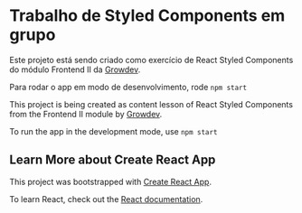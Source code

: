 # Trabalho de Styled Components em grupo

Este projeto está sendo criado como exercício de React Styled Components do módulo Frontend II da <a href="https://www.growdev.com.br/">Growdev</a>.

Para rodar o app em modo de desenvolvimento, rode `npm start`

This project is being created as content lesson of React Styled Components from the Frontend II module by <a href="https://www.growdev.com.br/">Growdev</a>.

To run the app in the development mode, use `npm start`
## Learn More about Create React App
This project was bootstrapped with [Create React App](https://github.com/facebook/create-react-app).

To learn React, check out the [React documentation](https://reactjs.org/).